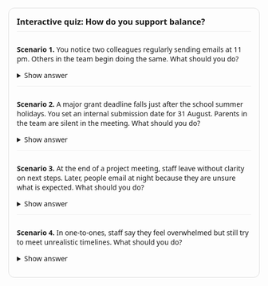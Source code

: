 <div style="font-family:system-ui;max-width:760px;border:1px solid #ddd;border-radius:12px;padding:16px;margin:12px 0">
  <h3 style="margin:0 0 8px">Interactive quiz: How do you support balance?</h3>

  <!-- Scenario 1 -->
  <div style="padding:12px 0;border-top:1px solid #eee">
    <p><strong>Scenario 1.</strong> You notice two colleagues regularly sending emails at 11 pm. Others in the team begin doing the same. What should you do?</p>
    <details>
      <summary>Show answer</summary>
      <p><strong>Set a clear norm.</strong> Say openly that out-of-hours emails do not need immediate replies, and use delayed send yourself. Make it clear that wellbeing and productivity are not measured by late-night activity.</p>
    </details>
  </div>

  <!-- Scenario 2 -->
  <div style="padding:12px 0;border-top:1px solid #eee">
    <p><strong>Scenario 2.</strong> A major grant deadline falls just after the school summer holidays. You set an internal submission date for 31 August. Parents in the team are silent in the meeting. What should you do?</p>
    <details>
      <summary>Show answer</summary>
      <p><strong>Avoid pinch points.</strong> Move the internal date or allow staggered submissions. Deadlines that clash with school holidays disadvantage parents and carers and increase hidden overtime.</p>
    </details>
  </div>

  <!-- Scenario 3 -->
  <div style="padding:12px 0;border-top:1px solid #eee">
    <p><strong>Scenario 3.</strong> At the end of a project meeting, staff leave without clarity on next steps. Later, people email at night because they are unsure what is expected. What should you do?</p>
    <details>
      <summary>Show answer</summary>
      <p><strong>Close with clarity.</strong> Always summarise next steps, roles, and timelines before finishing. This reduces rumination, supports detachment, and prevents late-night “just in case” work.</p>
    </details>
  </div>

  <!-- Scenario 4 -->
  <div style="padding:12px 0;border-top:1px solid #eee">
    <p><strong>Scenario 4.</strong> In one-to-ones, staff say they feel overwhelmed but still try to meet unrealistic timelines. What should you do?</p>
    <details>
      <summary>Show answer</summary>
      <p><strong>Adjust workloads.</strong> Check deadlines, redistribute tasks, or cut scope where possible. Psychological safety and balance rely on leaders showing that workloads can be negotiated without penalty.</p>
    </details>
  </div>
</div>
